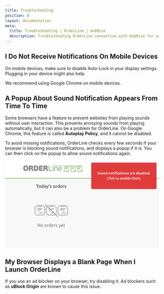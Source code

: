 ```yaml
---
title: Troubleshooting
position: 8
layout: documentation
meta:
  title: Troubleshooting | OrderLine | HubRise
  description: Troubleshooting OrderLine connection with HubRise for your EPOS and other apps to work as a cohesive whole. Connect apps and synchronise your data.
---
```


## I Do Not Receive Notifications On Mobile Devices

On mobile devices, make sure to disable Auto-Lock in your display settings. Plugging in your device might also help.

We recommend using Google Chrome on mobile devices.

## A Popup About Sound Notification Appears From Time To Time

Some browsers have a feature to prevent websites from playing sounds without user interaction. This prevents annoying sounds from playing automatically, but it can also be a problem for OrderLine. On Google Chrome, this feature is called **Autoplay Policy**, and it cannot be disabled.

To avoid missing notifications, OrderLine checks every few seconds if your browser is blocking sound notifications, and displays a popup if it is. You can then click on the popup to allow sound notifications again.

![Sound Notification Popup](../images/038-en-2x-sound-notifications-popup.png)

## My Browser Displays a Blank Page When I Launch OrderLine

If you use an ad blocker on your browser, try disabling it. Ad blockers such as **uBlock Origin** are known to cause this issue.

